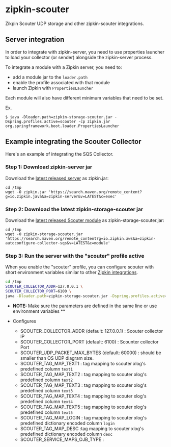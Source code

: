# zipkin-scouter
Zikpin Scouter UDP storage and other zipkin-scouter integrations.

## Server integration
In order to integrate with zipkin-server, you need to use properties
launcher to load your collector (or sender) alongside the zipkin-server
process.

To integrate a module with a Zipkin server, you need to:
* add a module jar to the `loader.path`
* enable the profile associated with that module
* launch Zipkin with `PropertiesLauncher`

Each module will also have different minimum variables that need to be set.

Ex.
```
$ java -Dloader.path=zipkin-storage-scouter.jar -Dspring.profiles.active=scouter -cp zipkin.jar org.springframework.boot.loader.PropertiesLauncher
```

## Example integrating the Scouter Collector

Here's an example of integrating the SQS Collector.

### Step 1: Download zipkin-server jar
Download the [latest released server](https://search.maven.org/remote_content?g=io.zipkin.java&a=zipkin-server&v=LATEST&c=exec) as zipkin.jar:

```
cd /tmp
wget -O zipkin.jar 'https://search.maven.org/remote_content?g=io.zipkin.java&a=zipkin-server&v=LATEST&c=exec'
```

### Step 2: Download the latest zipkin-storage-scouter jar
Download the [latest released Scouter module](https://search.maven.org/remote_content?g=io.github.scouter-project&a=zipkin-autoconfigure-scouter&v=LATEST) as zipkin-storage-scouter.jar:

```
cd /tmp
wget -O zipkin-storage-scouter.jar 'https://search.maven.org/remote_content?g=io.zipkin.aws&a=zipkin-autoconfigure-collector-sqs&v=LATEST&c=module'
```

### Step 3: Run the server with the "scouter" profile active
When you enable the "scouter" profile, you can configure scouter with
short environment variables similar to other [Zipkin integrations](https://github.com/openzipkin/zipkin/blob/master/zipkin-server/README.md#elasticsearch-storage).

``` bash
cd /tmp
SCOUTER_COLLECTOR_ADDR=127.0.0.1 \
SCOUTER_COLLECTOR_PORT=6100 \
java -Dloader.path=zipkin-storage-scouter.jar -Dspring.profiles.active=scouter -cp zipkin.jar org.springframework.boot.loader.PropertiesLauncher
```
* **NOTE:** Make sure the parameters are defined in the same line or use environment variables **

* Configures
  * SCOUTER_COLLECTOR_ADDR (default: 127.0.0.1) : Scouter collector IP 
  * SCOUTER_COLLECTOR_PORT (default: 6100) : Scounter collector Port
  * SCOUTER_UDP_PACKET_MAX_BYTES (default: 60000) : should be smaller than OS UDP diagram size.  
  * SCOUTER_TAG_MAP_TEXT1 : tag mapping to scouter xlog's predefined column `text1`
  * SCOUTER_TAG_MAP_TEXT2 : tag mapping to scouter xlog's predefined column `text2`
  * SCOUTER_TAG_MAP_TEXT3 : tag mapping to scouter xlog's predefined column `text3`
  * SCOUTER_TAG_MAP_TEXT4 : tag mapping to scouter xlog's predefined column `text4`
  * SCOUTER_TAG_MAP_TEXT5 : tag mapping to scouter xlog's predefined column `text5`
  * SCOUTER_TAG_MAP_LOGIN : tag mapping to scouter xlog's predefined dictionary encoded column `login`
  * SCOUTER_TAG_MAP_DESC :tag mapping to scouter xlog's predefined dictionary encoded column `desc`
  * SCOUTER_SERVICE_MAPS_OJB_TYPE : 

